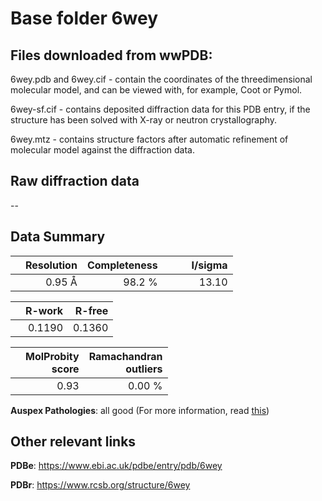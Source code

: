 # Base folder 6wey

## Files downloaded from wwPDB:

6wey.pdb and 6wey.cif - contain the coordinates of the threedimensional molecular model, and can be viewed with, for example, Coot or Pymol.

6wey-sf.cif - contains deposited diffraction data for this PDB entry, if the structure has been solved with X-ray or neutron crystallography.

6wey.mtz - contains structure factors after automatic refinement of molecular model against the diffraction data.

## Raw diffraction data

--<br> 

## Data Summary
|   | Resolution | Completeness| I/sigma |
|---|-------------:|----------------:|--------------:|
|   |0.95 Å|98.2  %|<img width=50/>13.10|

|   | **R-work**| **R-free**   
|---|-------------:|----------------:|           
||  0.1190|  0.1360|

|   |**MolProbity<br>score**| **Ramachandran<br>outliers** 
|---|-------------:|----------------:|
||  0.93|  0.00 %|

**Auspex Pathologies**: all good (For more information, read [this](https://github.com/thorn-lab/coronavirus_structural_task_force/blob/master/pdb/nsp3/SARS-CoV-2/6wey/validation/auspex/6wey_auspex_comments.txt))

 



## Other relevant links 
**PDBe**:  https://www.ebi.ac.uk/pdbe/entry/pdb/6wey
 
**PDBr**: https://www.rcsb.org/structure/6wey 

